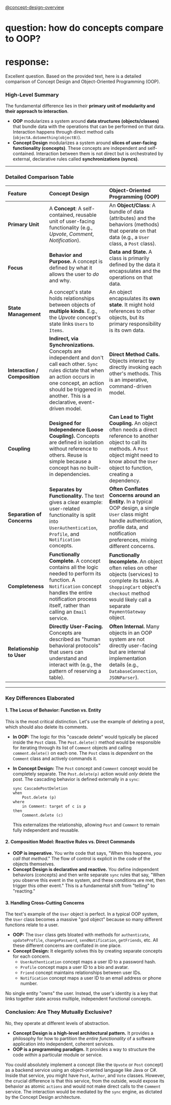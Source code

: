[@concept-design-overview](../background/concept-design-overview.md)

# question: how do concepts compare to OOP?
# response:

Excellent question. Based on the provided text, here is a detailed comparison of Concept Design and Object-Oriented Programming (OOP).

### High-Level Summary

The fundamental difference lies in their **primary unit of modularity and their approach to interaction**.

*   **OOP** modularizes a system around **data structures (objects/classes)** that bundle data with the operations that can be performed on that data. Interaction happens through direct method calls (`objectA.doSomething(objectB)`).
*   **Concept Design** modularizes a system around **slices of user-facing functionality (concepts)**. These concepts are independent and self-contained. Interaction between them is not direct but is orchestrated by external, declarative rules called **synchronizations (syncs)**.

---

### Detailed Comparison Table

| Feature | Concept Design | Object-Oriented Programming (OOP) |
| :--- | :--- | :--- |
| **Primary Unit** | A **Concept**: A self-contained, reusable unit of user-facing functionality (e.g., *Upvote*, *Comment*, *Notification*). | An **Object/Class**: A bundle of data (attributes) and the behaviors (methods) that operate on that data (e.g., a `User` class, a `Post` class). |
| **Focus** | **Behavior and Purpose.** A concept is defined by what it allows the user to *do* and why. | **Data and State.** A class is primarily defined by the data it encapsulates and the operations on that data. |
| **State Management** | A concept's state holds relationships between objects of **multiple kinds**. E.g., the *Upvote* concept's state links `Users` to `Items`. | An object encapsulates its **own state**. It might hold references to other objects, but its primary responsibility is its own data. |
| **Interaction / Composition** | **Indirect, via Synchronizations.** Concepts are independent and don't call each other. `Sync` rules dictate that when an action occurs in one concept, an action should be triggered in another. This is a declarative, event-driven model. | **Direct Method Calls.** Objects interact by directly invoking each other's methods. This is an imperative, command-driven model. |
| **Coupling** | **Designed for Independence (Loose Coupling).** Concepts are defined in isolation without reference to others. Reuse is simple because a concept has no built-in dependencies. | **Can Lead to Tight Coupling.** An object often needs a direct reference to another object to call its methods. A `Post` object might need to know about the `User` object to function, creating a dependency. |
| **Separation of Concerns** | **Separates by Functionality.** The text gives a clear example: user-related functionality is split into `UserAuthentication`, `Profile`, and `Notification` concepts. | **Often Conflates Concerns around an Entity.** In a typical OOP design, a single `User` class might handle authentication, profile data, and notification preferences, mixing different concerns. |
| **Completeness** | **Functionally Complete.** A concept contains all the logic needed to perform its function. A `Notification` concept handles the entire notification process itself, rather than calling an `Email` service. | **Functionally Incomplete.** An object often relies on other objects (services) to complete its tasks. A `ShoppingCart` object's `checkout` method would likely call a separate `PaymentGateway` object. |
| **Relationship to User** | **Directly User-Facing.** Concepts are described as "human behavioral protocols" that users can understand and interact with (e.g., the pattern of reserving a table). | **Often Internal.** Many objects in an OOP system are not directly user-facing but are internal implementation details (e.g., `DatabaseConnection`, `JSONParser`). |

---

### Key Differences Elaborated

#### 1. The Locus of Behavior: Function vs. Entity

This is the most critical distinction. Let's use the example of deleting a post, which should also delete its comments.

*   **In OOP:** The logic for this "cascade delete" would typically be placed inside the `Post` class. The `Post.delete()` method would be responsible for iterating through its list of `Comment` objects and calling `comment.delete()` on each one. The `Post` class is *dependent* on the `Comment` class and actively commands it.
*   **In Concept Design:** The `Post` concept and `Comment` concept would be completely separate. The `Post.delete(p)` action would *only* delete the post. The cascading behavior is defined externally in a `sync`:

    ```
    sync CascadePostDeletion
    when 
        Post.delete (p)
    where 
        in Comment: target of c is p
    then 
        Comment.delete (c)
    ```
    This externalizes the relationship, allowing `Post` and `Comment` to remain fully independent and reusable.

#### 2. Composition Model: Reactive Rules vs. Direct Commands

*   **OOP is imperative.** You write code that says, "When this happens, *you call that method*." The flow of control is explicit in the code of the objects themselves.
*   **Concept Design is declarative and reactive.** You define independent behaviors (concepts) and then write separate `sync` rules that say, "When you observe this event in the system, and these conditions are met, then trigger this other event." This is a fundamental shift from "telling" to "reacting."

#### 3. Handling Cross-Cutting Concerns

The text's example of the `User` object is perfect. In a typical OOP system, the `User` class becomes a massive "god object" because so many different functions relate to a user.

*   **OOP:** The `User` class gets bloated with methods for `authenticate`, `updateProfile`, `changePassword`, `sendNotification`, `getFriends`, etc. All these different concerns are conflated in one place.
*   **Concept Design:** It elegantly solves this by creating separate concepts for each concern.
    *   `UserAuthentication` concept maps a user ID to a password hash.
    *   `Profile` concept maps a user ID to a bio and avatar.
    *   `Friend` concept maintains relationships between user IDs.
    *   `Notification` concept maps a user ID to an email address or phone number.

No single entity "owns" the user. Instead, the user's identity is a key that links together state across multiple, independent functional concepts.

### Conclusion: Are They Mutually Exclusive?

No, they operate at different levels of abstraction.

*   **Concept Design is a high-level architectural pattern.** It provides a philosophy for how to partition the *entire functionality* of a software application into independent, coherent services.
*   **OOP is a programming paradigm.** It provides a way to structure the code *within* a particular module or service.

You could absolutely implement a concept (like the `Upvote` or `Post` concept) as a backend service using an object-oriented language like Java or C#. Inside that service, you might have `Post`, `Author`, and `Vote` classes. However, the crucial difference is that this service, from the outside, would expose its behavior as atomic `actions` and would not make direct calls to the `Comment` service. The interaction would be mediated by the `sync` engine, as dictated by the Concept Design architecture.